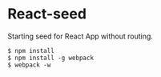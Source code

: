 # React-seed
Starting seed for React App without routing.

    $ npm install
    $ npm install -g webpack
    $ webpack -w
